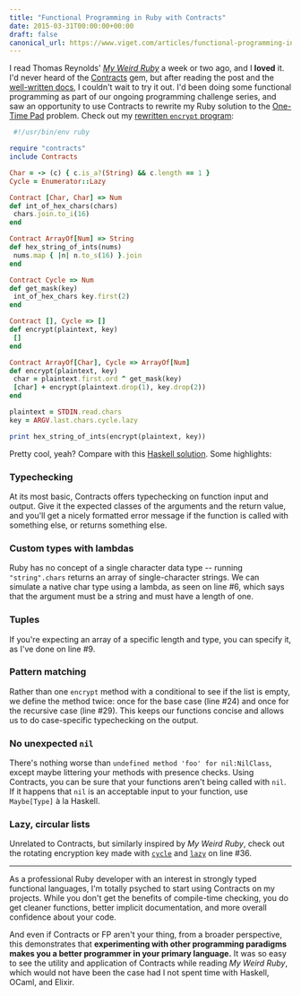 ```yaml
---
title: "Functional Programming in Ruby with Contracts"
date: 2015-03-31T00:00:00+00:00
draft: false
canonical_url: https://www.viget.com/articles/functional-programming-in-ruby-with-contracts/
---
```


I read Thomas Reynolds' [*My Weird
Ruby*](http://awardwinningfjords.com/2015/03/03/my-weird-ruby.html) a
week or two ago, and I **loved** it. I'd never heard of the
[Contracts](https://github.com/egonSchiele/contracts.ruby) gem, but
after reading the post and the [well-written
docs](http://egonschiele.github.io/contracts.ruby/), I couldn't wait to
try it out. I'd been doing some functional programming as part of our
ongoing programming challenge series, and saw an opportunity to use
Contracts to rewrite my Ruby solution to the [One-Time
Pad](/elsewhere/otp-a-language-agnostic-programming-challenge)
problem. Check out my [rewritten `encrypt`
program](https://github.com/vigetlabs/otp/blob/master/languages/Ruby/encrypt):

```ruby
 #!/usr/bin/env ruby

require "contracts"
include Contracts

Char = -> (c) { c.is_a?(String) && c.length == 1 }
Cycle = Enumerator::Lazy

Contract [Char, Char] => Num
def int_of_hex_chars(chars)
 chars.join.to_i(16)
end

Contract ArrayOf[Num] => String
def hex_string_of_ints(nums)
 nums.map { |n| n.to_s(16) }.join
end

Contract Cycle => Num
def get_mask(key)
 int_of_hex_chars key.first(2)
end

Contract [], Cycle => []
def encrypt(plaintext, key)
 []
end

Contract ArrayOf[Char], Cycle => ArrayOf[Num]
def encrypt(plaintext, key)
 char = plaintext.first.ord ^ get_mask(key)
 [char] + encrypt(plaintext.drop(1), key.drop(2))
end

plaintext = STDIN.read.chars
key = ARGV.last.chars.cycle.lazy

print hex_string_of_ints(encrypt(plaintext, key))
```

Pretty cool, yeah? Compare with this [Haskell
solution](https://github.com/vigetlabs/otp/blob/master/languages/Haskell/encrypt.hs).
Some highlights:

### Typechecking

At its most basic, Contracts offers typechecking on function input and
output. Give it the expected classes of the arguments and the return
value, and you'll get a nicely formatted error message if the function
is called with something else, or returns something else.

### Custom types with lambdas

Ruby has no concept of a single character data type -- running
`"string".chars` returns an array of single-character strings. We can
simulate a native char type using a lambda, as seen on line #6, which
says that the argument must be a string and must have a length of one.

### Tuples

If you're expecting an array of a specific length and type, you can
specify it, as I've done on line #9.

### Pattern matching

Rather than one `encrypt` method with a conditional to see if the list
is empty, we define the method twice: once for the base case (line #24)
and once for the recursive case (line #29). This keeps our functions
concise and allows us to do case-specific typechecking on the output.

### No unexpected `nil`

There's nothing worse than `undefined method 'foo' for nil:NilClass`,
except maybe littering your methods with presence checks. Using
Contracts, you can be sure that your functions aren't being called with
`nil`. If it happens that `nil` is an acceptable input to your function,
use `Maybe[Type]` à la Haskell.

### Lazy, circular lists

Unrelated to Contracts, but similarly inspired by *My Weird Ruby*, check
out the rotating encryption key made with
[`cycle`](http://ruby-doc.org/core-2.1.0/Enumerable.html#method-i-cycle)
and
[`lazy`](http://ruby-doc.org/core-2.1.0/Enumerable.html#method-i-lazy)
on line #36.

***

As a professional Ruby developer with an interest in strongly typed
functional languages, I'm totally psyched to start using Contracts on my
projects. While you don't get the benefits of compile-time checking, you
do get cleaner functions, better implicit documentation, and more
overall confidence about your code.

And even if Contracts or FP aren't your thing, from a broader
perspective, this demonstrates that **experimenting with other
programming paradigms makes you a better programmer in your primary
language.** It was so easy to see the utility and application of
Contracts while reading *My Weird Ruby*, which would not have been the
case had I not spent time with Haskell, OCaml, and Elixir.
